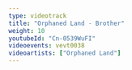 ```yaml
---
type: videotrack
title: "Orphaned Land - Brother"
weight: 10
youtubeId: "Cn-0539WuFI"
videoevents: vevt0038
videoartists: ["Orphaned Land"]
---
```

